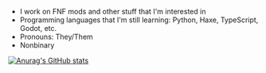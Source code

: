 - I work on FNF mods and other stuff that I'm interested in
- Programming languages that I'm still learning: Python, Haxe, TypeScript, Godot, etc.
- Pronouns: They/Them
- Nonbinary

[![Anurag's GitHub stats](https://github-readme-stats.vercel.app/api?username=jaiden076&theme=radical)](https://github.com/anuraghazra/github-readme-stats)
